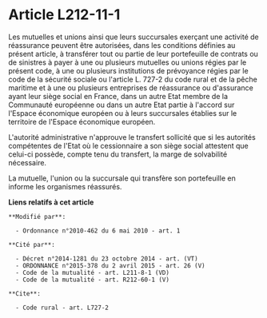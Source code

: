 # Article L212-11-1

Les mutuelles et unions ainsi que leurs succursales exerçant une activité de réassurance peuvent être autorisées, dans les
conditions définies au présent article, à transférer tout ou partie de leur portefeuille de contrats ou de sinistres à payer
à une ou plusieurs mutuelles ou unions régies par le présent code, à une ou plusieurs institutions de prévoyance régies par
le code de la sécurité sociale ou l'article L. 727-2 du code rural et de la pêche maritime et à une ou plusieurs entreprises
de réassurance ou d'assurance ayant leur siège social en France, dans un autre Etat membre de la Communauté européenne ou
dans un autre Etat partie à l'accord sur l'Espace économique européen ou à leurs succursales établies sur le territoire de
l'Espace économique européen.

L'autorité administrative n'approuve le transfert sollicité que si les autorités compétentes de l'Etat où le cessionnaire a
son siège social attestent que celui-ci possède, compte tenu du transfert, la marge de solvabilité nécessaire. 

La mutuelle, l'union ou la succursale qui transfère son portefeuille en informe les organismes réassurés.

**Liens relatifs à cet article**

	**Modifié par**:

	  - Ordonnance n°2010-462 du 6 mai 2010 - art. 1

	**Cité par**:

	  - Décret n°2014-1281 du 23 octobre 2014 - art. (VT)
	  - ORDONNANCE n°2015-378 du 2 avril 2015 - art. 26 (V)
	  - Code de la mutualité - art. L211-8-1 (VD)
	  - Code de la mutualité - art. R212-60-1 (V)

	**Cite**:

	  - Code rural - art. L727-2
